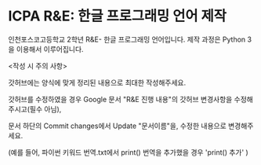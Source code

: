 # ICPA R&E: 한글 프로그래밍 언어 제작
인천포스코고등학교 2학년 R&E- 한글 프로그래밍 언어입니다.
제작 과정은 Python 3을 이용해서 이루어집니다.

<작성 시 주의 사항>

갓허브에는 양식에 맞게 정리된 내용으로 최대한 작성해주세요. 

갓허브를 수정하였을 경우 Google 문서 "R&E 진행 내용"의 갓허브 변경사항을 수정해주시고(필수 아님),

문서 하단의 Commit changes에서 Update "문서이름"을, 수정한 내용으로 변경해주세요.

(예를 들어, 파이썬 키워드 번역.txt에서 print() 번역을 추가했을 경우 'print() 추가' )
